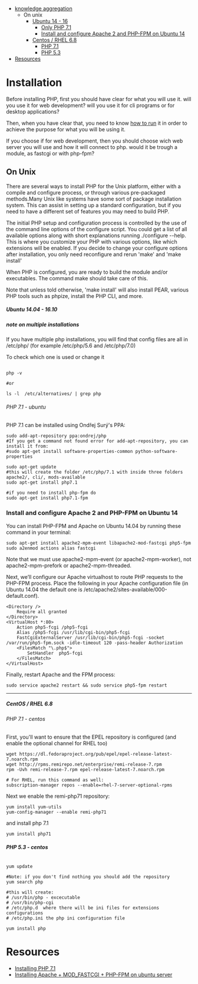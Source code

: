 

* [knowledge aggregation](#installation)
  * On unix
      * [Ubuntu 14 - 16](#ubuntu-1404---1610)
        * [Only PHP 7.1](#php-71---ubuntu)
        * [Install and configure Apache 2 and PHP-FPM on Ubuntu 14](#install-and-configure-apache-2-and-php-fpm-on-ubuntu-14)
      * [Centos / RHEL 6.8](#centos--rhel-68)
        * [PHP 7.1](#php-71---centos)
        * [PHP 5.3](#php-53---centos)
* [Resources](#resources)

# Installation

Before installing PHP, first you should have clear for what you will use it. will you use it for web development? will you use it for cli programs or for desktop applications?

Then, when you have clear that, you need to know [how to run](https://github.com/haiaty/neverstoplearning-php/blob/master/Learn/how-to-run.md) it in order to achieve the purpose for what you will be using it. 

If you choose if for web development, then you should choose wich web server you will use and how it will connect to php. would it be trough a module, as fastcgi or with php-fpm?

## On Unix

There are several ways to install PHP for the Unix platform, either with a compile and configure process, or through various pre-packaged methods.Many Unix like systems have some sort of package installation system. This can assist in setting up a standard configuration, but if you need to have a different set of features you may need to build PHP.

The initial PHP setup and configuration process is controlled by the use of the command line options of the configure script. You could get a list of all available options along with short explanations running ./configure --help. This is where you customize your PHP
with various options, like which extensions will be enabled. If you decide to change your configure options after installation, you only need reconfigure and rerun 'make' and 'make install'

When PHP is configured, you are ready to build the module and/or executables. The command make should take care of this.

Note that unless told otherwise, 'make install' will also install PEAR, various PHP tools such as phpize, install the PHP CLI, and more.


##### Ubuntu 14.04 - 16.10


##### note on multiple installations

If you have multiple php installations, you will find that config files are all in /etc/php/<version> (for example /etc/php/5.6 and /etc/php/7.0)

To check which one is used or change it 

```shell

php -v

#or 

ls -l  /etc/alternatives/ | grep php

```

###### PHP 7.1 - ubuntu

PHP 7.1 can be installed using Ondřej Surý's PPA:

```shell
sudo add-apt-repository ppa:ondrej/php
#If you get a command not found error for add-apt-repository, you can install it from:
#sudo apt-get install software-properties-common python-software-properties

sudo apt-get update
#this will create the folder /etc/php/7.1 with inside three folders apache2/, cli/, mods-available
sudo apt-get install php7.1 

#if you need to install php-fpm do
sudo apt-get install php7.1-fpm

```

### Install and configure Apache 2 and PHP-FPM on Ubuntu 14

You can install PHP-FPM and Apache on Ubuntu 14.04 by running these command in your terminal:

```
sudo apt-get install apache2-mpm-event libapache2-mod-fastcgi php5-fpm
sudo a2enmod actions alias fastcgi

```

Note that we must use apache2-mpm-event (or apache2-mpm-worker), not apache2-mpm-prefork or apache2-mpm-threaded.

Next, we’ll configure our Apache virtualhost to route PHP requests to the PHP-FPM process. Place the following in your Apache configuration file (in Ubuntu 14.04 the default one is /etc/apache2/sites-available/000-default.conf).

```
<Directory />
    Require all granted
</Directory>
<VirtualHost *:80>
    Action php5-fcgi /php5-fcgi
    Alias /php5-fcgi /usr/lib/cgi-bin/php5-fcgi
    FastCgiExternalServer /usr/lib/cgi-bin/php5-fcgi -socket /var/run/php5-fpm.sock -idle-timeout 120 -pass-header Authorization
    <FilesMatch "\.php$">
        SetHandler  php5-fcgi
    </FilesMatch>
</VirtualHost>
```

Finally, restart Apache and the FPM process:

```
sudo service apache2 restart && sudo service php5-fpm restart

```

---

##### CentOS / RHEL 6.8

###### PHP 7.1 - centos

First, you'll want to ensure that the EPEL repository is configured (and enable the optional channel for RHEL too)

```
wget https://dl.fedoraproject.org/pub/epel/epel-release-latest-7.noarch.rpm
wget http://rpms.remirepo.net/enterprise/remi-release-7.rpm
rpm -Uvh remi-release-7.rpm epel-release-latest-7.noarch.rpm

# For RHEL, run this command as well:
subscription-manager repos --enable=rhel-7-server-optional-rpms

```
Next we enable the remi-php71 repository:

```
yum install yum-utils
yum-config-manager --enable remi-php71

```

and install php 7.1

```
yum install php71

```

##### PHP 5.3 - centos

```shell

yum update

#Note: if you don't find nothing you should add the repository
yum search php

#this will create:
# /usr/bin/php - excecutable
# /usr/bin/php-cgi
# /etc/php.d  where there will be ini files for extensions configurations
# /etc/php.ini the php ini configuration file

yum install php

```


# Resources

* [Installing PHP 7.1](https://www.colinodell.com/blog/2016-12/installing-php-7-1)
* [Installing Apache + MOD_FASTCGI + PHP-FPM on ubuntu server](https://alexcabal.com/installing-apache-mod_fastcgi-php-fpm-on-ubuntu-server-maverick/)



